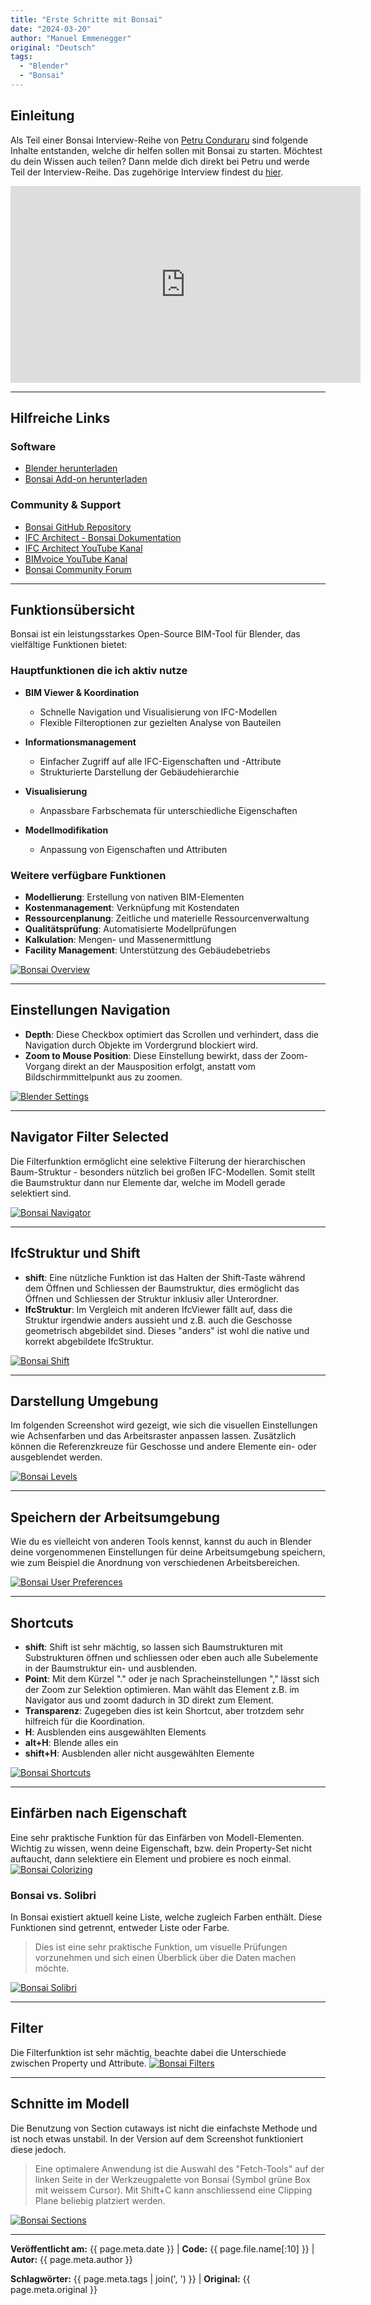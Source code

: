 ```yaml
---
title: "Erste Schritte mit Bonsai"
date: "2024-03-20"
author: "Manuel Emmenegger"
original: "Deutsch"
tags:
  - "Blender"
  - "Bonsai"
---
```


## Einleitung
Als Teil einer Bonsai Interview-Reihe von [Petru Conduraru](https://www.linkedin.com/in/petruc/) sind folgende Inhalte entstanden, welche dir helfen sollen mit Bonsai zu starten. Möchtest du dein Wissen auch teilen? Dann melde dich direkt bei Petru und werde Teil der Interview-Reihe.
Das zugehörige Interview findest du [hier](https://www.youtube.com/watch?v=bp3uZyTVqpk).

<div class="video-container">
  <iframe width="560" height="315" src="https://www.youtube-nocookie.com/embed/bp3uZyTVqpk?si=ZIHVXgTVxoe754So" frameborder="0" allowfullscreen></iframe>
</div>


---
## Hilfreiche Links
### Software
- [Blender herunterladen](https://www.blender.org/download/)
- [Bonsai Add-on herunterladen](https://blenderbim.org/download.html)

### Community & Support
- [Bonsai GitHub Repository](https://github.com/IfcOpenShell/IfcOpenShell)
- [IFC Architect - Bonsai Dokumentation](https://ifcarchitect.com/)
- [IFC Architect YouTube Kanal](https://www.youtube.com/@ifcarchitect)
- [BIMvoice YouTube Kanal](https://www.youtube.com/@BIMvoice)
- [Bonsai Community Forum](https://community.osarch.org/)

---
## Funktionsübersicht
Bonsai ist ein leistungsstarkes Open-Source BIM-Tool für Blender, das vielfältige Funktionen bietet:

### Hauptfunktionen die ich aktiv nutze

- **BIM Viewer & Koordination**
    - Schnelle Navigation und Visualisierung von IFC-Modellen
    - Flexible Filteroptionen zur gezielten Analyse von Bauteilen

- **Informationsmanagement**
    - Einfacher Zugriff auf alle IFC-Eigenschaften und -Attribute
    - Strukturierte Darstellung der Gebäudehierarchie

- **Visualisierung**
    - Anpassbare Farbschemata für unterschiedliche Eigenschaften

- **Modellmodifikation**
    - Anpassung von Eigenschaften und Attributen

### Weitere verfügbare Funktionen

- **Modellierung**: Erstellung von nativen BIM-Elementen
- **Kostenmanagement**: Verknüpfung mit Kostendaten
- **Ressourcenplanung**: Zeitliche und materielle Ressourcenverwaltung
- **Qualitätsprüfung**: Automatisierte Modellprüfungen
- **Kalkulation**: Mengen- und Massenermittlung
- **Facility Management**: Unterstützung des Gebäudebetriebs

[![Bonsai Overview](assets/bo100-1001_01_bonsai-overview.jpg)](assets/bo100-1001_01_bonsai-overview.jpg)

---
## Einstellungen Navigation
- **Depth**: Diese Checkbox optimiert das Scrollen und verhindert, dass die Navigation durch Objekte im Vordergrund blockiert wird.
- **Zoom to Mouse Position**: Diese Einstellung bewirkt, dass der Zoom-Vorgang direkt an der Mausposition erfolgt, anstatt vom Bildschirmmittelpunkt aus zu zoomen.

[![Blender Settings](assets/bo100-1001_02_bonsai-blender-settings.jpg)](assets/bo100-1001_02_bonsai-blender-settings.jpg)

---
## Navigator Filter Selected
Die Filterfunktion ermöglicht eine selektive Filterung der hierarchischen Baum-Struktur - besonders nützlich bei großen IFC-Modellen. Somit stellt die Baumstruktur dann nur Elemente dar, welche im Modell gerade selektiert sind.



[![Bonsai Navigator](assets/bo100-1001_03_bonsai-navigator.jpg)](assets/bo100-1001_03_bonsai-navigator.jpg)

---
## IfcStruktur und Shift
- **shift**: Eine nützliche Funktion ist das Halten der Shift-Taste während dem Öffnen und Schliessen der Baumstruktur, dies ermöglicht das Öffnen und Schliessen der Struktur inklusiv aller Unterordner.
- **IfcStruktur**: Im Vergleich mit anderen IfcViewer fällt auf, dass die Struktur irgendwie anders aussieht und z.B. auch die Geschosse geometrisch abgebildet sind. Dieses "anders" ist wohl die native und korrekt abgebildete IfcStruktur.


[![Bonsai Shift](assets/bo100-1001_04_bonsai-shift.jpg)](assets/bo100-1001_04_bonsai-shift.jpg)

---
## Darstellung Umgebung
Im folgenden Screenshot wird gezeigt, wie sich die visuellen Einstellungen wie Achsenfarben und das Arbeitsraster anpassen lassen. Zusätzlich können die Referenzkreuze für Geschosse und andere Elemente ein- oder ausgeblendet werden.

[![Bonsai Levels](assets/bo100-1001_05_bonsai-levels.jpg)](assets/bo100-1001_05_bonsai-levels.jpg)

---
## Speichern der Arbeitsumgebung
Wie du es vielleicht von anderen Tools kennst, kannst du auch in Blender deine vorgenommenen Einstellungen für deine Arbeitsumgebung speichern, wie zum Beispiel die Anordnung von verschiedenen Arbeitsbereichen.

[![Bonsai User Preferences](assets/bo100-1001_06_bonsai-userpref.jpg)](assets/bo100-1001_06_bonsai-userpref.jpg)

---
## Shortcuts
- **shift**: Shift ist sehr mächtig, so lassen sich Baumstrukturen mit Substrukturen öffnen und schliessen oder eben auch alle Subelemente in der Baumstruktur ein- und ausblenden.
- **Point**: Mit dem Kürzel "." oder je nach Spracheinstellungen "," lässt sich der Zoom zur Selektion optimieren. Man wählt das Element z.B. im Navigator aus und zoomt dadurch in 3D direkt zum Element.
- **Transparenz**: Zugegeben dies ist kein Shortcut, aber trotzdem sehr hilfreich für die Koordination.
- **H**: Ausblenden eins ausgewählten Elements
- **alt+H**: Blende alles ein
- **shift+H**: Ausblenden aller nicht ausgewählten Elemente

[![Bonsai Shortcuts](assets/bo100-1001_07_bonsai-shortcuts.jpg)](assets/bo100-1001_07_bonsai-shortcuts.jpg)

---
## Einfärben nach Eigenschaft
Eine sehr praktische Funktion für das Einfärben von Modell-Elementen. Wichtig zu wissen, wenn deine Eigenschaft, bzw. dein Property-Set nicht auftaucht, dann selektiere ein Element und probiere es noch einmal.
[![Bonsai Colorizing](assets/bo100-1001_08_bonsai-colorizing.jpg)](assets/bo100-1001_08_bonsai-colorizing.jpg)

### Bonsai vs. Solibri
In Bonsai existiert aktuell keine Liste, welche zugleich Farben enthält. Diese Funktionen sind getrennt, entweder Liste oder Farbe.
> Dies ist eine sehr praktische Funktion, um visuelle Prüfungen vorzunehmen und sich einen Überblick über die Daten machen möchte.

[![Bonsai Solibri](assets/bo100-1001_09_bonsai-solibri.jpg)](assets/bo100-1001_09_bonsai-solibri.jpg)

---
## Filter
Die Filterfunktion ist sehr mächtig, beachte dabei die Unterschiede zwischen Property und Attribute.
[![Bonsai Filters](assets/bo100-1001_10_bonsai-filters.jpg)](assets/bo100-1001_10_bonsai-filters.jpg)

---
## Schnitte im Modell
Die Benutzung von Section cutaways ist nicht die einfachste Methode und ist noch etwas unstabil. In der Version auf dem Screenshot funktioniert diese jedoch.
> Eine optimalere Anwendung ist die Auswahl des "Fetch-Tools" auf der linken Seite in der Werkzeugpalette von Bonsai (Symbol grüne Box mit weissem Cursor). Mit Shift+C kann anschliessend eine Clipping Plane beliebig platziert werden.

[![Bonsai Sections](assets/bo100-1001_11_bonsai-sections.jpg)](assets/bo100-1001_11_bonsai-sections.jpg)


---
**Veröffentlicht am:** {{ page.meta.date }} | **Code:** {{ page.file.name[:10] }}  | **Autor:** {{ page.meta.author }}

**Schlagwörter:** {{ page.meta.tags | join(', ') }} | **Original:** {{ page.meta.original }}